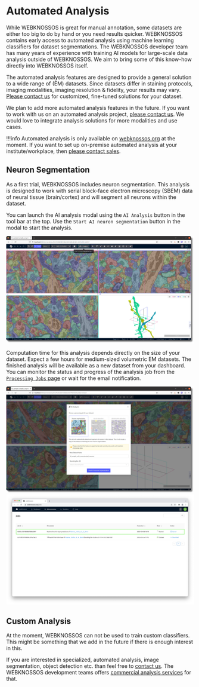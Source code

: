 # Automated Analysis

While WEBKNOSSOS is great for manual annotation, some datasets are either too big to do by hand or you need results quicker. WEBKNOSSOS contains early access to automated analysis using machine learning classifiers for dataset segmentations. The WEBKNOSSOS developer team has many years of experience with training AI models for large-scale data analysis outside of WEBKNOSSOS. We aim to bring some of this know-how directly into WEBKNOSSOS itself.

The automated analysis features are designed to provide a general solution to a wide range of (EM) datasets. Since datasets differ in staining protocols, imaging modalities, imaging resolution & fidelity, your results may vary. [Please contact us](mailto:hello@webknossos.org) for customized, fine-tuned solutions for your dataset. 

We plan to add more automated analysis features in the future. If you want to work with us on an automated analysis project, [please contact us](mailto:hello@webknossos.org). 
We would love to integrate analysis solutions for more modalities and use cases.

!!!info
    Automated analysis is only available on [webknossos.org](https://webknossos.org) at the moment. 
    If you want to set up on-premise automated analysis at your institute/workplace, then [please contact sales](mailto:sales@webknossos.org). 

## Neuron Segmentation
As a first trial, WEBKNOSSOS includes neuron segmentation. This analysis is designed to work with serial block-face electron microscopy (SBEM) data of neural tissue (brain/cortex) and will segment all neurons within the dataset.

You can launch the AI analysis modal using the `AI Analysis` button in the tool bar at the top. Use the `Start AI neuron segmentation` button in the modal to start the analysis.

![Neuron segmentations can be launched from the tool bar.](images/process_dataset.jpg)

Computation time for this analysis depends directly on the size of your dataset. 
Expect a few hours for medium-sized volumetric EM datasets. 
The finished analysis will be available as a new dataset from your dashboard. You can monitor the status and progress of the analysis job from the [`Processing Jobs` page](./jobs.md) or wait for the email notification.

![Starting a new neuron segmentation.](images/neuron_segmentation_start.jpeg)
![Monitor the segmentation progress from the Jobs page.](images/nuclei_segmentation_job.jpeg)

## Custom Analysis
At the moment, WEBKNOSSOS can not be used to train custom classifiers. This might be something that we add in the future if there is enough interest in this.

If you are interested in specialized, automated analysis, image segmentation, object detection etc. than feel free to [contact us](mailto:hello@webknossos.org). The WEBKNOSSOS development teams offers [commercial analysis services](https://webknossos.org/services/automated-segmentation) for that. 